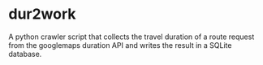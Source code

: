 # dur2work
A python crawler script that collects the travel duration of a route request from the googlemaps duration API and writes the result in a SQLite database.
